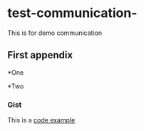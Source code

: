 # test-communication-
This is for demo communication

## First appendix
*One

*Two

### Gist
This is a [code example]("https://gist.github.com/KhusnullinIlgiz/011fa3ea1a72983c6fd2d9dc30131506.js")
